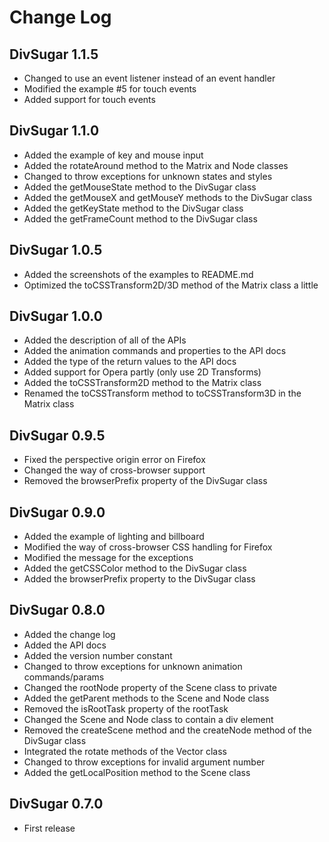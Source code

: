 Change Log
==========

DivSugar 1.1.5
--------------
- Changed to use an event listener instead of an event handler
- Modified the example #5 for touch events
- Added support for touch events

DivSugar 1.1.0
--------------
- Added the example of key and mouse input
- Added the rotateAround method to the Matrix and Node classes
- Changed to throw exceptions for unknown states and styles
- Added the getMouseState method to the DivSugar class
- Added the getMouseX and getMouseY methods to the DivSugar class
- Added the getKeyState method to the DivSugar class
- Added the getFrameCount method to the DivSugar class

DivSugar 1.0.5
--------------
- Added the screenshots of the examples to README.md
- Optimized the toCSSTransform2D/3D method of the Matrix class a little

DivSugar 1.0.0
--------------
- Added the description of all of the APIs
- Added the animation commands and properties to the API docs
- Added the type of the return values to the API docs
- Added support for Opera partly (only use 2D Transforms)
- Added the toCSSTransform2D method to the Matrix class
- Renamed the toCSSTransform method to toCSSTransform3D in the Matrix class

DivSugar 0.9.5
--------------
- Fixed the perspective origin error on Firefox
- Changed the way of cross-browser support
- Removed the browserPrefix property of the DivSugar class

DivSugar 0.9.0
--------------
- Added the example of lighting and billboard
- Modified the way of cross-browser CSS handling for Firefox
- Modified the message for the exceptions
- Added the getCSSColor method to the DivSugar class
- Added the browserPrefix property to the DivSugar class

DivSugar 0.8.0
--------------
- Added the change log
- Added the API docs
- Added the version number constant
- Changed to throw exceptions for unknown animation commands/params
- Changed the rootNode property of the Scene class to private
- Added the getParent methods to the Scene and Node class
- Removed the isRootTask property of the rootTask
- Changed the Scene and Node class to contain a div element
- Removed the createScene method and the createNode method of the DivSugar class
- Integrated the rotate methods of the Vector class
- Changed to throw exceptions for invalid argument number
- Added the getLocalPosition method to the Scene class

DivSugar 0.7.0
--------------
- First release

